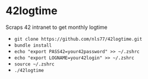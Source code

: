 # 42logtime

Scraps 42 intranet to get monthly logtime

* `git clone https://github.com/nls77/42logtime.git`
* `bundle install`
* `echo "export PASS42=your42password" >> ~/.zshrc`
* `echo "export LOGNAME=your42login" >> ~/.zshrc`
* `source ~/.zshrc`
* `./42logtime`
